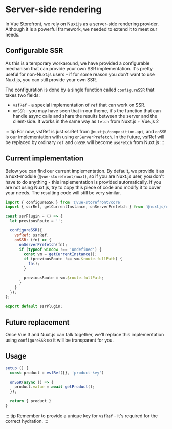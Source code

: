 # Server-side rendering

In Vue Storefront, we rely on Nuxt.js as a server-side rendering provider. Although it is a powerful framework, we needed to extend it to meet our needs.

## Configurable SSR

As this is a temporary workaround, we have provided a configurable mechanism that can provide your own SSR implementation.
It's pretty useful for non-Nuxt.js users - if for some reason you don't want to use Nuxt.js, you can still provide your own SSR.

The configuration is done by a single function called `configureSSR` that takes two fields:

- `vsfRef` - a special implementation of `ref` that can work on SSR.
- `onSSR` - you may have seen that in our theme, it's the function that can handle async calls and share the results between the server and the client-side. It works in the same way as `fetch` from Nuxt.js + Vue.js 2

::: tip
  For now, vsfRef is just ssrRef from `@nuxtjs/composition-api`, and `onSSR` is our implementation with using `onServerPrefetch`.
  In the future, vsfRef will be replaced by ordinary `ref` and `onSSR` will become `useFetch` from Nuxt.js
:::


## Current implementation

Below you can find our current implementation. By default, we provide it as a nuxt-module (`@vue-storefront/nuxt`), so if you are Nuxt.js user, you don't have to do anything - this implementation is provided automatically. If you are not using Nuxt.js, try to copy this piece of code and modify it to cover your needs. The resulting code will still be very similar.

```js
import { configureSSR } from '@vue-storefront/core'
import { ssrRef, getCurrentInstance, onServerPrefetch } from '@nuxtjs/composition-api';

const ssrPlugin = () => {
  let previousRoute = '';

  configureSSR({
    vsfRef: ssrRef,
    onSSR: (fn) => {
      onServerPrefetch(fn);
      if (typeof window !== 'undefined') {
        const vm = getCurrentInstance();
        if (previousRoute !== vm.$route.fullPath) {
          fn();
        }

        previousRoute = vm.$route.fullPath;
      }
    }
  });
};

export default ssrPlugin;
```

## Future replacement

Once Vue 3 and Nuxt.js can talk together, we'll replace this implementation using `configureSSR` so it will be transparent for you.

## Usage 


```js
setup () {
  const product = vsfRef({}, 'product-key')

  onSSR(async () => {
    product.value = await getProduct();
  });

  return { product }
}
```

::: tip
  Remember to provide a unique key for `vsfRef` - it's required for the correct hydration.
:::
